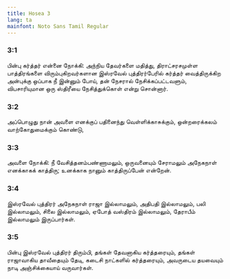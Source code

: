 ```yaml
---
title: Hosea 3
lang: ta
mainfont: Noto Sans Tamil Regular
---
```


###  3:1

பின்பு கர்த்தர் என்னை நோக்கி: அந்நிய தேவர்களை மதித்து, திராட்சரசமுள்ள பாத்திரங்களை விரும்புகிறவர்களான இஸ்ரவேல் புத்திரர்பேரில் கர்த்தர் வைத்திருக்கிற அன்புக்கு ஒப்பாக நீ இன்னும் போய், தன் நேசரால் நேசிக்கப்பட்டவளும், விபசாரியுமான ஒரு ஸ்திரீயை நேசித்துக்கொள் என்று சொன்னார்.

###  3:2

அப்பொழுது நான் அவளை எனக்குப் பதினைந்து வெள்ளிக்காசுக்கும், ஒன்றரைக்கலம் வாற்கோதுமைக்கும் கொண்டு,

###  3:3

அவளை நோக்கி: நீ வேசித்தனம்பண்ணாமலும், ஒருவனையும் சேராமலும் அநேகநாள் எனக்காகக் காத்திரு; உனக்காக நானும் காத்திருப்பேன் என்றேன்.

###  3:4

இஸ்ரவேல் புத்திரர் அநேகநாள் ராஜா இல்லாமலும், அதிபதி இல்லாமலும், பலி இல்லாமலும், சிலை இல்லாமலும், ஏபோத் வஸ்திரம் இல்லாமலும், தேராபீம் இல்லாமலும் இருப்பார்கள்.

###  3:5

பின்பு இஸ்ரவேல் புத்திரர் திரும்பி, தங்கள் தேவனாகிய கர்த்தரையும், தங்கள் ராஜாவாகிய தாவீதையும் தேடி, கடைசி நாட்களில் கர்த்தரையும், அவருடைய தயவையும் நாடி அஞ்சிக்கையாய் வருவார்கள்.

